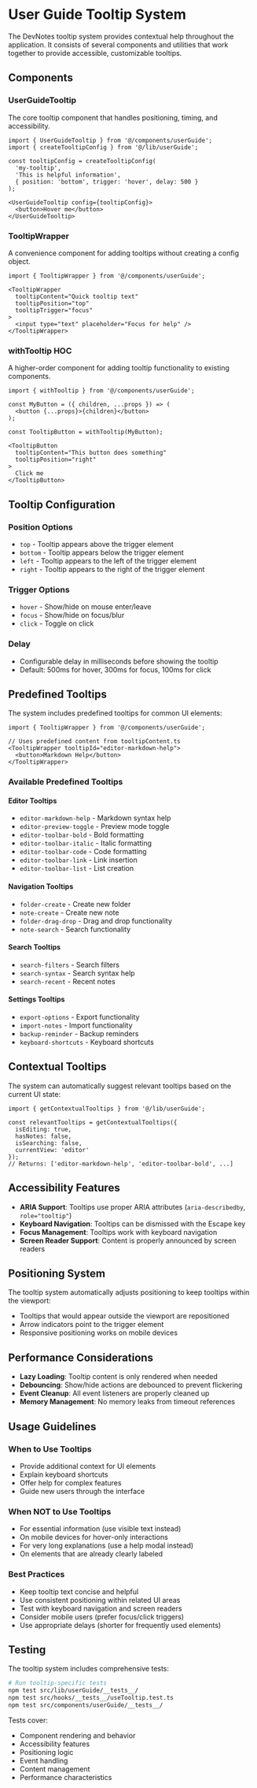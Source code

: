 # User Guide Tooltip System

The DevNotes tooltip system provides contextual help throughout the application. It consists of several components and utilities that work together to provide accessible, customizable tooltips.

## Components

### UserGuideTooltip

The core tooltip component that handles positioning, timing, and accessibility.

```tsx
import { UserGuideTooltip } from '@/components/userGuide';
import { createTooltipConfig } from '@/lib/userGuide';

const tooltipConfig = createTooltipConfig(
  'my-tooltip',
  'This is helpful information',
  { position: 'bottom', trigger: 'hover', delay: 500 }
);

<UserGuideTooltip config={tooltipConfig}>
  <button>Hover me</button>
</UserGuideTooltip>
```

### TooltipWrapper

A convenience component for adding tooltips without creating a config object.

```tsx
import { TooltipWrapper } from '@/components/userGuide';

<TooltipWrapper
  tooltipContent="Quick tooltip text"
  tooltipPosition="top"
  tooltipTrigger="focus"
>
  <input type="text" placeholder="Focus for help" />
</TooltipWrapper>
```

### withTooltip HOC

A higher-order component for adding tooltip functionality to existing components.

```tsx
import { withTooltip } from '@/components/userGuide';

const MyButton = ({ children, ...props }) => (
  <button {...props}>{children}</button>
);

const TooltipButton = withTooltip(MyButton);

<TooltipButton
  tooltipContent="This button does something"
  tooltipPosition="right"
>
  Click me
</TooltipButton>
```

## Tooltip Configuration

### Position Options
- `top` - Tooltip appears above the trigger element
- `bottom` - Tooltip appears below the trigger element
- `left` - Tooltip appears to the left of the trigger element
- `right` - Tooltip appears to the right of the trigger element

### Trigger Options
- `hover` - Show/hide on mouse enter/leave
- `focus` - Show/hide on focus/blur
- `click` - Toggle on click

### Delay
- Configurable delay in milliseconds before showing the tooltip
- Default: 500ms for hover, 300ms for focus, 100ms for click

## Predefined Tooltips

The system includes predefined tooltips for common UI elements:

```tsx
import { TooltipWrapper } from '@/components/userGuide';

// Uses predefined content from tooltipContent.ts
<TooltipWrapper tooltipId="editor-markdown-help">
  <button>Markdown Help</button>
</TooltipWrapper>
```

### Available Predefined Tooltips

#### Editor Tooltips
- `editor-markdown-help` - Markdown syntax help
- `editor-preview-toggle` - Preview mode toggle
- `editor-toolbar-bold` - Bold formatting
- `editor-toolbar-italic` - Italic formatting
- `editor-toolbar-code` - Code formatting
- `editor-toolbar-link` - Link insertion
- `editor-toolbar-list` - List creation

#### Navigation Tooltips
- `folder-create` - Create new folder
- `note-create` - Create new note
- `folder-drag-drop` - Drag and drop functionality
- `note-search` - Search functionality

#### Search Tooltips
- `search-filters` - Search filters
- `search-syntax` - Search syntax help
- `search-recent` - Recent notes

#### Settings Tooltips
- `export-options` - Export functionality
- `import-notes` - Import functionality
- `backup-reminder` - Backup reminders
- `keyboard-shortcuts` - Keyboard shortcuts

## Contextual Tooltips

The system can automatically suggest relevant tooltips based on the current UI state:

```tsx
import { getContextualTooltips } from '@/lib/userGuide';

const relevantTooltips = getContextualTooltips({
  isEditing: true,
  hasNotes: false,
  isSearching: false,
  currentView: 'editor'
});
// Returns: ['editor-markdown-help', 'editor-toolbar-bold', ...]
```

## Accessibility Features

- **ARIA Support**: Tooltips use proper ARIA attributes (`aria-describedby`, `role="tooltip"`)
- **Keyboard Navigation**: Tooltips can be dismissed with the Escape key
- **Focus Management**: Tooltips work with keyboard navigation
- **Screen Reader Support**: Content is properly announced by screen readers

## Positioning System

The tooltip system automatically adjusts positioning to keep tooltips within the viewport:

- Tooltips that would appear outside the viewport are repositioned
- Arrow indicators point to the trigger element
- Responsive positioning works on mobile devices

## Performance Considerations

- **Lazy Loading**: Tooltip content is only rendered when needed
- **Debouncing**: Show/hide actions are debounced to prevent flickering
- **Event Cleanup**: All event listeners are properly cleaned up
- **Memory Management**: No memory leaks from timeout references

## Usage Guidelines

### When to Use Tooltips
- Provide additional context for UI elements
- Explain keyboard shortcuts
- Offer help for complex features
- Guide new users through the interface

### When NOT to Use Tooltips
- For essential information (use visible text instead)
- On mobile devices for hover-only interactions
- For very long explanations (use a help modal instead)
- On elements that are already clearly labeled

### Best Practices
- Keep tooltip text concise and helpful
- Use consistent positioning within related UI areas
- Test with keyboard navigation and screen readers
- Consider mobile users (prefer focus/click triggers)
- Use appropriate delays (shorter for frequently used elements)

## Testing

The tooltip system includes comprehensive tests:

```bash
# Run tooltip-specific tests
npm test src/lib/userGuide/__tests__/
npm test src/hooks/__tests__/useTooltip.test.ts
npm test src/components/userGuide/__tests__/
```

Tests cover:
- Component rendering and behavior
- Accessibility features
- Positioning logic
- Event handling
- Content management
- Performance characteristics